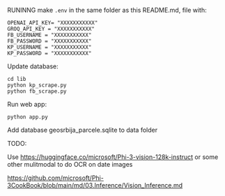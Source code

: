 
RUNINNG
make `.env` in the same folder as this README.md, file with:

    OPENAI_API_KEY= "XXXXXXXXXXX"
    GROQ_API_KEY = "XXXXXXXXXXX"
    FB_USERNAME = "XXXXXXXXXXX"
    FB_PASSWORD = "XXXXXXXXXXX"
    KP_USERNAME = "XXXXXXXXXXX"
    KP_PASSWORD = "XXXXXXXXXXX"


Update database:

    cd lib
    python kp_scrape.py
    python fb_scrape.py

Run web app:

    python app.py


Add database geosrbija_parcele.sqlite to data folder

TODO:

Use https://huggingface.co/microsoft/Phi-3-vision-128k-instruct or some other mulitmodal to do OCR on date images

https://github.com/microsoft/Phi-3CookBook/blob/main/md/03.Inference/Vision_Inference.md
